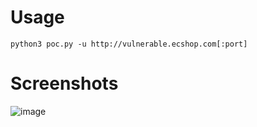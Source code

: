 # Usage

```
python3 poc.py -u http://vulnerable.ecshop.com[:port]
```

# Screenshots
![image](https://user-images.githubusercontent.com/30458572/155092652-3807c1e5-e0fa-4880-b316-23604bfd0450.png)

